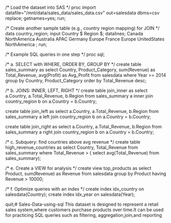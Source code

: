 /* Load the dataset into SAS */
proc import datafile="/mnt/data/sales_data/sales_data.csv"
    out=salesdata
    dbms=csv
    replace;
    getnames=yes;
run;

/* Create another sample table (e.g., country region mapping) for JOIN */
data country_region;
    input Country $ Region $;
    datalines;
Canada NorthAmerica
Australia APAC
Germany Europe
France Europe
UnitedStates NorthAmerica
;
run;

/* Example SQL queries in one step */
proc sql;

/* a. SELECT with WHERE, ORDER BY, GROUP BY */
create table sales_summary as
select Country, Product_Category,
       sum(Revenue) as Total_Revenue,
       avg(Profit) as Avg_Profit
from salesdata
where Year >= 2014
group by Country, Product_Category
order by Total_Revenue desc;

/* b. JOINS: INNER, LEFT, RIGHT */
create table join_inner as
select a.Country, a.Total_Revenue, b.Region
from sales_summary a
inner join country_region b
on a.Country = b.Country;

create table join_left as
select a.Country, a.Total_Revenue, b.Region
from sales_summary a
left join country_region b
on a.Country = b.Country;

create table join_right as
select a.Country, a.Total_Revenue, b.Region
from sales_summary a
right join country_region b
on a.Country = b.Country;

/* c. Subquery: find countries above avg revenue */
create table high_revenue_countries as
select Country, Total_Revenue
from sales_summary
where Total_Revenue > (
      select avg(Total_Revenue)
      from sales_summary);

/* e. Create a VIEW for analysis */
create view top_products as
select Product, sum(Revenue) as Revenue
from salesdata
group by Product
having Revenue > 10000;

/* f. Optimize queries with an index */
create index idx_country on salesdata(Country);
create index idx_year on salesdata(Year);

quit;# Sales-Data-using-sql
This dataset is designed to represent a retail sales system,where customers purchase products over time.It can be used for practicing SQL queries such as filtering, aggregation,join,and reporting 

